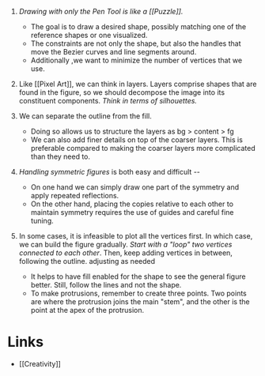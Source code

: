 1. *Drawing with only the Pen Tool is like a [[Puzzle]].* 
	* The goal is to draw a desired shape, possibly matching one of the reference shapes or one visualized.
	* The constraints are  not only the shape, but also the handles that move the Bezier curves and line segments around.
	* Additionally ,we  want to minimize the number of vertices that we use. 

2. Like [[Pixel Art]], we can think in layers. Layers comprise shapes that are found in the figure, so we should decompose the image into its constituent components. *Think in terms of silhouettes.* 

3. We can separate the outline from the fill. 
	* Doing so allows us to structure the layers as  bg > content > fg 
	* We can also add finer details on top of the coarser layers. This is preferable compared to making the coarser layers more complicated than they need to.

4.  *Handling symmetric figures* is both easy and difficult -- 
	* On one hand we can simply draw one part of the symmetry and apply repeated reflections.
	* On the other hand, placing the copies relative to each other to maintain symmetry requires the use of guides and careful fine tuning.

5. In some cases, it is infeasible to plot all the vertices first. In which case, we can build the figure gradually. *Start with a "loop" two vertices connected to each other*.  Then, keep adding vertices in between, following the outline. adjusting as needed
	* It helps to have fill enabled for the shape to see the general figure better. Still, follow the lines and not the shape.
	* To make protrusions, remember to create three points. Two points are where the protrusion joins the main "stem", and the other is the point at the apex of the protrusion.

# Links
* [[Creativity]]